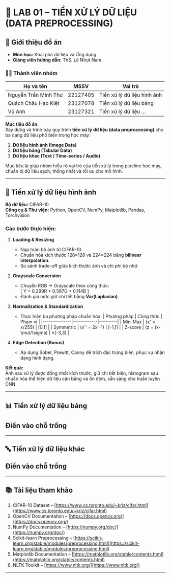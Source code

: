 # 📘 **LAB 01 – TIỀN XỬ LÝ DỮ LIỆU (DATA PREPROCESSING)**

## 🧠 **Giới thiệu đồ án**
- **Môn học:** Khai phá dữ liệu và Ứng dụng  
- **Giảng viên hướng dẫn:** ThS. Lê Nhựt Nam  

### 👩‍💻 **Thành viên nhóm**
| Họ và tên            | MSSV     | Vai trò |
|----------------------|----------|----------|
| Nguyễn Trần Minh Thư | 22127405 | Tiền xử lý dữ liệu hình ảnh |
| Quách Châu Hạo Kiệt  | 23127078 | Tiền xử lý dữ liệu bảng |
| Vũ Anh               | 23127321 | Tiền xử lý dữ liệu ... |

**Mục tiêu đồ án:**  
Xây dựng và trình bày quy trình **tiền xử lý dữ liệu (data preprocessing)** cho ba dạng dữ liệu phổ biến trong học máy:  
1. **Dữ liệu hình ảnh (Image Data)**  
2. **Dữ liệu bảng (Tabular Data)**  
3. **Dữ liệu khác (Text / Time-series / Audio)**  

Mục tiêu là giúp nhóm hiểu rõ vai trò của tiền xử lý trong pipeline học máy, chuẩn bị dữ liệu sạch, thống nhất và tối ưu cho mô hình.

---

## 🧩 **Tiền xử lý dữ liệu hình ảnh**
**Bộ dữ liệu:** CIFAR-10  
**Công cụ & Thư viện:** Python, OpenCV, NumPy, Matplotlib, Pandas, Torchvision  

### Các bước thực hiện:
1. **Loading & Resizing**  
   - Nạp toàn bộ ảnh từ CIFAR-10.  
   - Chuẩn hóa kích thước 128×128 và 224×224 bằng **bilinear interpolation**.  
   - So sánh trade-off giữa kích thước ảnh và chi phí bộ nhớ.  

2. **Grayscale Conversion**  
   - Chuyển RGB → Grayscale theo công thức:  
     \[ Y = 0.299R + 0.587G + 0.114B \]
   - Đánh giá mức giữ chi tiết bằng **Var(Laplacian)**.  

3. **Normalization & Standardization**  
   - Thực hiện ba phương pháp chuẩn hóa:
     | Phương pháp | Công thức | Phạm vi |
     |--------------|------------|---------|
     | Min–Max | \(x' = x/255\) | [0,1] |
     | Symmetric | \(x'' = 2x'-1\) | [-1,1] |
     | Z-score | \(z = (x-\mu)/\sigma\) | ≈[-3,3] |

4. **Edge Detection (Bonus)**  
   - Áp dụng Sobel, Prewitt, Canny để trích đặc trưng biên, phục vụ nhận dạng hình dạng.  

**Kết quả:**  
Ảnh sau xử lý được đồng nhất kích thước, giữ chi tiết biên, histogram sau chuẩn hóa thể hiện dữ liệu cân bằng và ổn định, sẵn sàng cho huấn luyện CNN.

---

## 📊 **Tiền xử lý dữ liệu bảng**

## Điền vào chỗ trống

---

## 🔤 **Tiền xử lý dữ liệu khác**

## Điền vào chỗ trống

---

## 📚 **Tài liệu tham khảo**
1. CIFAR-10 Dataset – [https://www.cs.toronto.edu/~kriz/cifar.html](https://www.cs.toronto.edu/~kriz/cifar.html)  
2. OpenCV Documentation – [https://docs.opencv.org/](https://docs.opencv.org/)  
3. NumPy Documentation – [https://numpy.org/doc/](https://numpy.org/doc/)  
4. Scikit-learn Preprocessing – [https://scikit-learn.org/stable/modules/preprocessing.html](https://scikit-learn.org/stable/modules/preprocessing.html)  
5. Matplotlib Documentation – [https://matplotlib.org/stable/contents.html](https://matplotlib.org/stable/contents.html)  
6. NLTK Toolkit – [https://www.nltk.org/](https://www.nltk.org/)  

---
